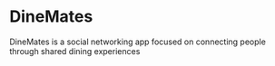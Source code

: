 # DineMates
 DineMates is a social networking app focused on connecting people through shared dining experiences
